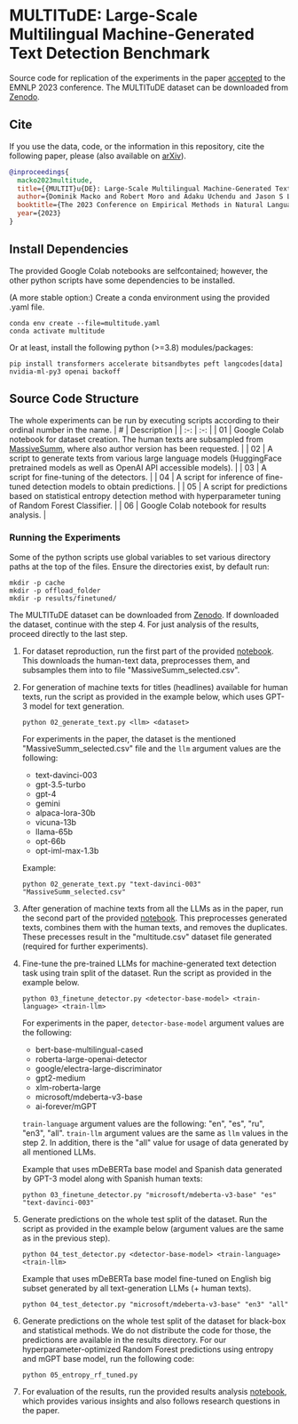 # MULTITuDE: Large-Scale Multilingual Machine-Generated Text Detection Benchmark
Source code for replication of the experiments in the paper [accepted](https://arxiv.org/abs/2310.13606) to the EMNLP 2023 conference. The MULTITuDE dataset can be downloaded from [Zenodo](https://zenodo.org/records/10013755).

## Cite
If you use the data, code, or the information in this repository, cite the following paper, please (also available on [arXiv](https://arxiv.org/abs/2310.13606)).
```bibtex
@inproceedings{
  macko2023multitude,
  title={{MULTIT}u{DE}: Large-Scale Multilingual Machine-Generated Text Detection Benchmark},
  author={Dominik Macko and Robert Moro and Adaku Uchendu and Jason S Lucas and Michiharu Yamashita and Matúš Pikuliak and Ivan Srba and Thai Le and Dongwon Lee and Jakub Simko and Maria Bielikova},
  booktitle={The 2023 Conference on Empirical Methods in Natural Language Processing},
  year={2023}
}
```

## Install Dependencies
The provided Google Colab notebooks are selfcontained; however, the other python scripts have some dependencies to be installed.

(A more stable option:) Create a conda environment using the provided .yaml file.
```
conda env create --file=multitude.yaml
conda activate multitude
```
Or at least, install the following python (>=3.8) modules/packages:
```
pip install transformers accelerate bitsandbytes peft langcodes[data] nvidia-ml-py3 openai backoff
```

## Source Code Structure
The whole experiments can be run by executing scripts according to their ordinal number in the name.
| # | Description |
| :-: | :-: |
| 01 | Google Colab notebook for dataset creation. The human texts are subsampled from [MassiveSumm](https://github.com/danielvarab/massive-summ), where also author version has been requested. |
| 02 | A script to generate texts from various large language models (HuggingFace pretrained models as well as OpenAI API accessible models). |
| 03 | A script for fine-tuning of the detectors. |
| 04 | A script for inference of fine-tuned detection models to obtain predictions. |
| 05 | A script for predictions based on statistical entropy detection method with hyperparameter tuning of Random Forest Classifier. |
| 06 | Google Colab notebook for results analysis. |

### Running the Experiments
Some of the python scripts use global variables to set various directory paths at the top of the files. Ensure the directories exist, by default run:
```
mkdir -p cache
mkdir -p offload_folder
mkdir -p results/finetuned/
```

The MULTITuDE dataset can be downloaded from [Zenodo](https://zenodo.org/records/10013755). If downloaded the dataset, continue with the step 4. For just analysis of the results, proceed directly to the last step.

1. For dataset reproduction, run the first part of the provided [notebook](01_dataset_creation.ipynb). This downloads the human-text data, preprocesses them, and subsamples them into to file "MassiveSumm_selected.csv".
2. For generation of machine texts for titles (headlines) available for human texts, run the script as provided in the example below, which uses GPT-3 model for text generation.
   ```
   python 02_generate_text.py <llm> <dataset>
   ```
   For experiments in the paper, the dataset is the mentioned "MassiveSumm_selected.csv" file and the `llm` argument values are the following:
   - text-davinci-003
   - gpt-3.5-turbo
   - gpt-4
   - gemini
   - alpaca-lora-30b
   - vicuna-13b
   - llama-65b
   - opt-66b
   - opt-iml-max-1.3b
   
   Example:
   ```
   python 02_generate_text.py "text-davinci-003" "MassiveSumm_selected.csv"
   ```
3. After generation of machine texts from all the LLMs as in the paper, run the second part of the provided [notebook](01_dataset_creation.ipynb). This preprocesses generated texts, combines them with the human texts, and removes the duplicates. These precesses result in the "multitude.csv" dataset file generated (required for further experiments).
4. Fine-tune the pre-trained LLMs for machine-generated text detection task using train split of the dataset. Run the script as provided in the example below.
   ```
   python 03_finetune_detector.py <detector-base-model> <train-language> <train-llm>
   ```
   For experiments in the paper, `detector-base-model` argument values are the following:
   - bert-base-multilingual-cased
   - roberta-large-openai-detector
   - google/electra-large-discriminator
   - gpt2-medium
   - xlm-roberta-large
   - microsoft/mdeberta-v3-base
   - ai-forever/mGPT
   
   `train-language` argument values are the following: "en", "es", "ru", "en3", "all".
   `train-llm` argument values are the same as `llm` values in the step 2. In addition, there is the "all" value for usage of data generated by all mentioned LLMs.
   
   Example that uses mDeBERTa base model and Spanish data generated by GPT-3 model along with Spanish human texts:
   ```
   python 03_finetune_detector.py "microsoft/mdeberta-v3-base" "es" "text-davinci-003"
   ```
5. Generate predictions on the whole test split of the dataset. Run the script as provided in the example below (argument values are the same as in the previous step).
   ```
   python 04_test_detector.py <detector-base-model> <train-language> <train-llm>
   ```

   Example that uses mDeBERTa base model fine-tuned on English big subset generated by all text-generation LLMs (+ human texts).
   ```
   python 04_test_detector.py "microsoft/mdeberta-v3-base" "en3" "all"
   ```
6. Generate predictions on the whole test split of the dataset for black-box and statistical methods. We do not distribute the code for those, the predictions are available in the results directory. For our hyperparameter-optimized Random Forest predictions using entropy and mGPT base model, run the following code:
   ```
   python 05_entropy_rf_tuned.py
   ```  
7. For evaluation of the results, run the provided results analysis [notebook](06_results_analysis.ipynb), which provides various insights and also follows research questions in the paper.
